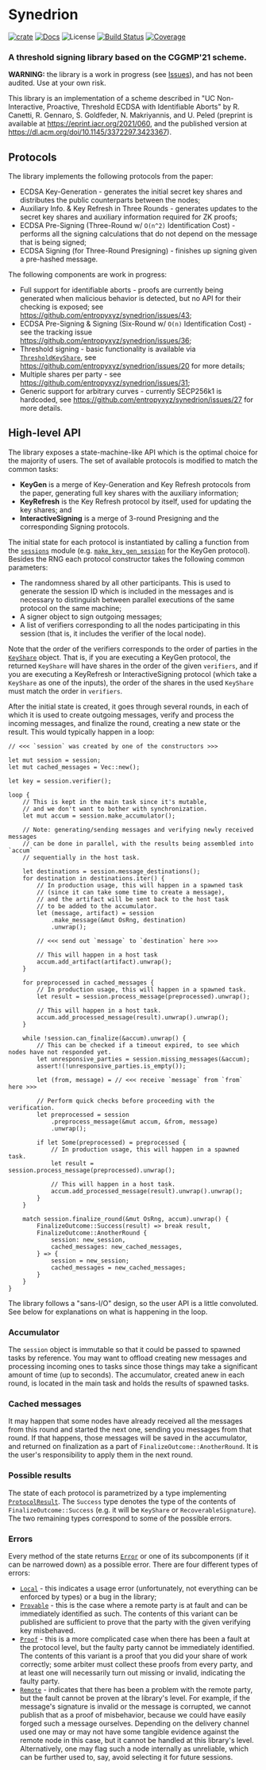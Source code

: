 # Synedrion

[![crate][crate-image]][crate-link]
[![Docs][docs-image]][docs-link]
![License][license-image]
[![Build Status][build-image]][build-link]
[![Coverage][coverage-image]][coverage-link]

[crate-image]: https://img.shields.io/crates/v/synedrion.svg
[crate-link]: https://crates.io/crates/synedrion
[docs-image]: https://docs.rs/synedrion/badge.svg
[docs-link]: https://docs.rs/synedrion/
[license-image]: https://img.shields.io/crates/l/synedrion
[build-image]: https://github.com/entropyxyz/synedrion/actions/workflows/ci.yml/badge.svg?branch=master&event=push
[build-link]: https://github.com/entropyxyz/synedrion/actions?query=workflow%3Aci
[coverage-image]: https://codecov.io/gh/entropyxyz/synedrion/branch/master/graph/badge.svg
[coverage-link]: https://codecov.io/gh/entropyxyz/synedrion


### A threshold signing library based on the CGGMP'21 scheme.

**WARNING:** the library is a work in progress (see [Issues](https://github.com/entropyxyz/synedrion/issues)), and has not been audited. Use at your own risk.


This library is an implementation of a scheme described in "UC Non-Interactive, Proactive, Threshold ECDSA with Identifiable Aborts" by R. Canetti, R. Gennaro, S. Goldfeder, N. Makriyannis, and U. Peled (preprint is available at <https://eprint.iacr.org/2021/060>, and the published version at <https://dl.acm.org/doi/10.1145/3372297.3423367>).


## Protocols

The library implements the following protocols from the paper:

- ECDSA Key-Generation - generates the initial secret key shares and distributes the public counterparts between the nodes;
- Auxiliary Info. & Key Refresh in Three Rounds - generates updates to the secret key shares and auxiliary information required for ZK proofs;
- ECDSA Pre-Signing (Three-Round w/ `O(n^2)` Identification Cost) - performs all the signing calculations that do not depend on the message that is being signed;
- ECDSA Signing (for Three-Round Presigning) - finishes up signing given a pre-hashed message.

The following components are work in progress:

- Full support for identifiable aborts - proofs are currently being generated when malicious behavior is detected, but no API for their checking is exposed; see <https://github.com/entropyxyz/synedrion/issues/43>;
- ECDSA Pre-Signing & Signing (Six-Round w/ `O(n)` Identification Cost) - see the tracking issue <https://github.com/entropyxyz/synedrion/issues/36>;
- Threshold signing - basic functionality is available via [`ThresholdKeyShare`](https://docs.rs/synedrion/latest/synedrion/struct.ThresholdKeyShare.html), see <https://github.com/entropyxyz/synedrion/issues/20> for more details;
- Multiple shares per party - see <https://github.com/entropyxyz/synedrion/issues/31>;
- Generic support for arbitrary curves - currently SECP256k1 is hardcoded, see <https://github.com/entropyxyz/synedrion/issues/27> for more details.


## High-level API

The library exposes a state-machine-like API which is the optimal choice for the majority of users. The set of available protocols is modified to match the common tasks:
- **KeyGen** is a merge of Key-Generation and Key Refresh protocols from the paper, generating full key shares with the auxiliary information;
- **KeyRefresh** is the Key Refresh protocol by itself, used for updating the key shares; and
- **InteractiveSigning** is a merge of 3-round Presigning and the corresponding Signing protocols.

The initial state for each protocol is instantiated by calling a function from the [`sessions`](https://docs.rs/synedrion/latest/synedrion/sessions/index.html) module (e.g. [`make_key_gen_session`](https://docs.rs/synedrion/latest/synedrion/sessions/fn.make_key_gen_session.html) for the KeyGen protocol). Besides the RNG each protocol constructor takes the following common parameters:
- The randomness shared by all other participants. This is used to generate the session ID which is included in the messages and is necessary to distinguish between parallel executions of the same protocol on the same machine;
- A signer object to sign outgoing messages;
- A list of verifiers corresponding to all the nodes participating in this session (that is, it includes the verifier of the local node).

Note that the order of the verifiers corresponds to the order of parties in the [`KeyShare`](https://docs.rs/synedrion/latest/synedrion/struct.KeyShare.html) object. That is, if you are executing a KeyGen protocol, the returned `KeyShare` will have shares in the order of the given `verifiers`, and if you are executing a KeyRefresh or InteractiveSigning protocol (which take a `KeyShare` as one of the inputs), the order of the shares in the used `KeyShare` must match the order in `verifiers`.

After the initial state is created, it goes through several rounds, in each of which it is used to create outgoing messages, verify and process the incoming messages, and finalize the round, creating a new state or the result. This would typically happen in a loop:
```ignore
// <<< `session` was created by one of the constructors >>>

let mut session = session;
let mut cached_messages = Vec::new();

let key = session.verifier();

loop {
    // This is kept in the main task since it's mutable,
    // and we don't want to bother with synchronization.
    let mut accum = session.make_accumulator();

    // Note: generating/sending messages and verifying newly received messages
    // can be done in parallel, with the results being assembled into `accum`
    // sequentially in the host task.

    let destinations = session.message_destinations();
    for destination in destinations.iter() {
        // In production usage, this will happen in a spawned task
        // (since it can take some time to create a message),
        // and the artifact will be sent back to the host task
        // to be added to the accumulator.
        let (message, artifact) = session
            .make_message(&mut OsRng, destination)
            .unwrap();

        // <<< send out `message` to `destination` here >>>

        // This will happen in a host task
        accum.add_artifact(artifact).unwrap();
    }

    for preprocessed in cached_messages {
        // In production usage, this will happen in a spawned task.
        let result = session.process_message(preprocessed).unwrap();

        // This will happen in a host task.
        accum.add_processed_message(result).unwrap().unwrap();
    }

    while !session.can_finalize(&accum).unwrap() {
        // This can be checked if a timeout expired, to see which nodes have not responded yet.
        let unresponsive_parties = session.missing_messages(&accum);
        assert!(!unresponsive_parties.is_empty());

        let (from, message) = // <<< receive `message` from `from` here >>>

        // Perform quick checks before proceeding with the verification.
        let preprocessed = session
            .preprocess_message(&mut accum, &from, message)
            .unwrap();

        if let Some(preprocessed) = preprocessed {
            // In production usage, this will happen in a spawned task.
            let result = session.process_message(preprocessed).unwrap();

            // This will happen in a host task.
            accum.add_processed_message(result).unwrap().unwrap();
        }
    }

    match session.finalize_round(&mut OsRng, accum).unwrap() {
        FinalizeOutcome::Success(result) => break result,
        FinalizeOutcome::AnotherRound {
            session: new_session,
            cached_messages: new_cached_messages,
        } => {
            session = new_session;
            cached_messages = new_cached_messages;
        }
    }
}
```

The library follows a "sans-I/O" design, so the user API is a little convoluted. See below for explanations on what is happening in the loop.


### Accumulator

The `session` object is immutable so that it could be passed to spawned tasks by reference. You may want to offload creating new messages and processing incoming ones to tasks since those things may take a significant amount of time (up to seconds). The accumulator, created anew in each round, is located in the main task and holds the results of spawned tasks.


### Cached messages

It may happen that some nodes have already received all the messages from this round and started the next one, sending you messages from that round. If that happens, those messages will be saved in the accumulator, and returned on finalization as a part of `FinalizeOutcome::AnotherRound`. It is the user's responsibility to apply them in the next round.


### Possible results

The state of each protocol is parametrized by a type implementing [`ProtocolResult`](https://docs.rs/synedrion/latest/synedrion/trait.ProtocolResult.html). The `Success` type denotes the type of the contents of `FinalizeOutcome::Success` (e.g. it will be `KeyShare` or `RecoverableSignature`). The two remaining types correspond to some of the possible errors.


### Errors

Every method of the state returns [`Error`](https://docs.rs/synedrion/latest/synedrion/sessions/enum.Error.html) or one of its subcomponents (if it can be narrowed down) as a possible error. There are four different types of errors:
- [`Local`](https://docs.rs/synedrion/latest/synedrion/sessions/enum.Error.html#variant.Local) - this indicates a usage error (unfortunately, not everything can be enforced by types) or a bug in the library;
- [`Provable`](https://docs.rs/synedrion/latest/synedrion/sessions/enum.Error.html#variant.Provable) - this is the case where a remote party is at fault and can be immediately identified as such. The contents of this variant can be published are sufficient to prove that the party with the given verifying key misbehaved.
- [`Proof`](https://docs.rs/synedrion/latest/synedrion/sessions/enum.Error.html#variant.Proof) - this is a more complicated case when there has been a fault at the protocol level, but the faulty party cannot be immediately identified. The contents of this variant is a proof that you did your share of work correctly; some arbiter must collect these proofs from every party, and at least one will necessarily turn out missing or invalid, indicating the faulty party.
- [`Remote`](https://docs.rs/synedrion/latest/synedrion/sessions/enum.Error.html#variant.Remote) - indicates that there has been a problem with the remote party, but the fault cannot be proven at the library's level. For example, if the message's signature is invalid or the message is corrupted, we cannot publish that as a proof of misbehavior, because we could have easily forged such a message ourselves. Depending on the delivery channel used one may or may not have some tangible evidence against the remote node in this case, but it cannot be handled at this library's level. Alternatively, one may flag such a node internally as unreliable, which can be further used to, say, avoid selecting it for future sessions.
